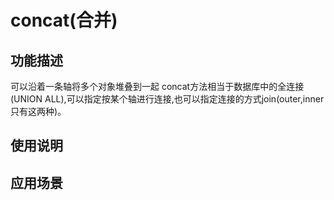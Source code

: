 # concat(合并)
## 功能描述
可以沿着一条轴将多个对象堆叠到一起 concat方法相当于数据库中的全连接(UNION ALL),可以指定按某个轴进行连接,也可以指定连接的方式join(outer,inner 只有这两种)。
## 使用说明
## 应用场景
